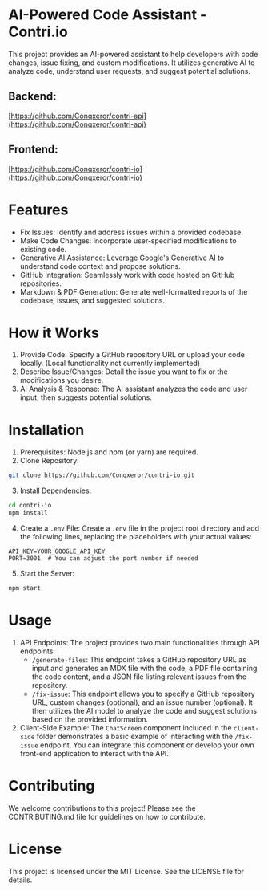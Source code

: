 # AI-Powered Code Assistant - Contri.io

This project provides an AI-powered assistant to help developers with code changes, issue fixing, and custom modifications. It utilizes generative AI to analyze code, understand user requests, and suggest potential solutions.

## Backend: 
[https://github.com/Conqxeror/contri-api](https://github.com/Conqxeror/contri-api)

## Frontend: 
[https://github.com/Conqxeror/contri-io](https://github.com/Conqxeror/contri-io)

# Features

* Fix Issues:  Identify and address issues within a provided codebase. 
* Make Code Changes:  Incorporate user-specified modifications to existing code.
* Generative AI Assistance: Leverage Google's Generative AI to understand code context and propose solutions.
* GitHub Integration:  Seamlessly work with code hosted on GitHub repositories.
* Markdown & PDF Generation:  Generate well-formatted reports of the codebase, issues, and suggested solutions.

# How it Works

1.  Provide Code:  Specify a GitHub repository URL or upload your code locally. (Local functionality not currently implemented)
2.  Describe Issue/Changes: Detail the issue you want to fix or the modifications you desire.
3.  AI Analysis & Response:  The AI assistant analyzes the code and user input, then suggests potential solutions.

# Installation

1.  Prerequisites: Node.js and npm (or yarn) are required.
2.  Clone Repository:  
```bash
git clone https://github.com/Conqxeror/contri-io.git
```
3.  Install Dependencies:  
```bash
cd contri-io
npm install
```
4.  Create a `.env` File:  Create a `.env` file in the project root directory and add the following lines, replacing the placeholders with your actual values:

```
API_KEY=YOUR_GOOGLE_API_KEY
PORT=3001  # You can adjust the port number if needed
```

5.  Start the Server:  
```bash
npm start
```

# Usage

1.  API Endpoints:  The project provides two main functionalities through API endpoints:
    - `/generate-files`: This endpoint takes a GitHub repository URL as input and generates an MDX file with the code, a PDF file containing the code content, and a JSON file listing relevant issues from the repository.
    - `/fix-issue`: This endpoint allows you to specify a GitHub repository URL, custom changes (optional), and an issue number (optional). It then utilizes the AI model to analyze the code and suggest solutions based on the provided information.
2.  Client-Side Example:  The `ChatScreen` component included in the `client-side` folder demonstrates a basic example of interacting with the `/fix-issue` endpoint. You can integrate this component or develop your own front-end application to interact with the API.

# Contributing

We welcome contributions to this project! Please see the CONTRIBUTING.md file for guidelines on how to contribute.

# License

This project is licensed under the MIT License. See the LICENSE file for details.
